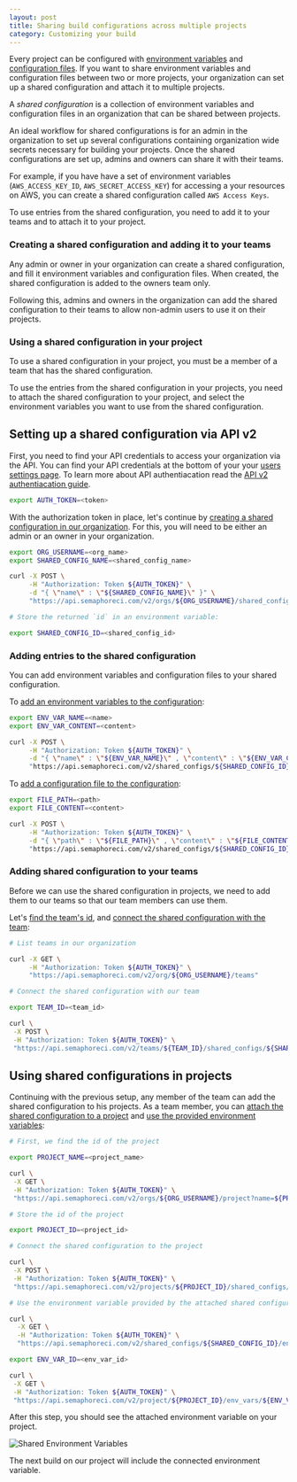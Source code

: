 ```yaml
---
layout: post
title: Sharing build configurations across multiple projects
category: Customizing your build
---
```


Every project can be configured with
[environment variables](/docs/exporting-environment-variables.html)
and
[configuration files](/docs/adding-custom-configuration-files.html).
If you want to share environment variables and configuration files between two
or more projects, your organization can set up a shared configuration and
attach it to multiple projects.

A _shared configuration_ is a collection of environment variables and
configuration files in an organization that can be shared between projects.

An ideal workflow for shared configurations is for an admin in the
organization to set up several configurations containing organization wide
secrets necessary for building your projects. Once the shared
configurations are set up, admins and owners can share it with their teams.

For example, if you have have a set of environment variables (`AWS_ACCESS_KEY_ID`,
`AWS_SECRET_ACCESS_KEY`) for accessing a your resources on AWS, you can create a
shared configuration called `AWS Access Keys`.

To use entries from the shared configuration, you need to add it to your teams
and to attach it to your project.

### Creating a shared configuration and adding it to your teams

Any admin or owner in your organization can create a shared configuration, and
fill it environment variables and configuration files. When created, the shared
configuration is added to the owners team only.

Following this, admins and owners in the organization can add the shared
configuration to their teams to allow non-admin users to use it on their projects.

### Using a shared configuration in your project

To use a shared configuration in your project, you must be a member of a team
that has the shared configuration.

To use the entries from the shared configuration in your projects, you need to
attach the shared configuration to your project, and select the environment
variables you want to use from the shared configuration.

## Setting up a shared configuration via API v2

First, you need to find your API credentials to access your organization via the
API.  You can find your API credentials at the bottom of your your
[users settings page](https://semaphoreci.com/users/edit). To learn more about
API authentiacation read the [API v2 authentiacation guide](/docs/api-v2-overview.html#authentication).

``` bash
export AUTH_TOKEN=<token>
```

With the authorization token in place, let's continue by
[creating a shared configuration in our organization](/docs/api-v2-shared-configs.html#create-shared-configuration-in-an-organization). For this, you will need to
 be either an admin or an owner in your organization.

``` bash
export ORG_USERNAME=<org_name>
export SHARED_CONFIG_NAME=<shared_config_name>

curl -X POST \
     -H "Authorization: Token ${AUTH_TOKEN}" \
     -d "{ \"name\" : \"${SHARED_CONFIG_NAME}\" }" \
     "https://api.semaphoreci.com/v2/orgs/${ORG_USERNAME}/shared_configs"

# Store the returned `id` in an environment variable:

export SHARED_CONFIG_ID=<shared_config_id>
```

### Adding entries to the shared configuration

You can add environment variables and configuration files to your shared
configuration.

To [add an environment variables to the configuration](/docs/api-v2-env-vars.html#create-environment-variable-within-a-shared-configuration):

``` bash
export ENV_VAR_NAME=<name>
export ENV_VAR_CONTENT=<content>

curl -X POST \
     -H "Authorization: Token ${AUTH_TOKEN}" \
     -d "{ \"name\" : \"${ENV_VAR_NAME}\" , \"content\" : \"${ENV_VAR_CONTENT}\" }' \
     "https://api.semaphoreci.com/v2/shared_configs/${SHARED_CONFIG_ID}/env_vars"
```

To [add a configuration file to the configuration](/docs/api-v2-config-files.html#create-config-file-within-a-shared-configuration):

``` bash
export FILE_PATH=<path>
export FILE_CONTENT=<content>

curl -X POST \
     -H "Authorization: Token ${AUTH_TOKEN}" \
     -d "{ \"path\" : \"${FILE_PATH}\" , \"content\" : \"${FILE_CONTENT}\" }' \
     "https://api.semaphoreci.com/v2/shared_configs/${SHARED_CONFIG_ID}/config_files"
```

### Adding shared configuration to your teams

Before we can use the shared configuration in projects, we need to add them to
our teams so that our team members can use them.

Let's [find the team's id](/docs/api-v2-teams.html#list-teams-in-an-organization), and [connect the shared configuration with the team](/docs/api-v2-shared-configs.html#add-a-shared-configuration-to-a-team):

``` bash
# List teams in our organization

curl -X GET \
     -H "Authorization: Token ${AUTH_TOKEN}" \
     "https://api.semaphoreci.com/v2/org/${ORG_USERNAME}/teams"

# Connect the shared configuration with our team

export TEAM_ID=<team_id>

curl \
 -X POST \
 -H "Authorization: Token ${AUTH_TOKEN}" \
 "https://api.semaphoreci.com/v2/teams/${TEAM_ID}/shared_configs/${SHARED_CONFIG_ID}"
```

## Using shared configurations in projects

Continuing with the previous setup, any member of the team can add the shared
configuration to his projects. As a team member, you can [attach the shared
configuration to a project](/docs/api-v2-shared-configs.html#attach-a-shared-configuration-to-a-project) and [use the provided environment variables](/docs/api-v2-env-vars.html#connect-a-shared-environment-variable-to-a-project):

``` bash
# First, we find the id of the project

export PROJECT_NAME=<project_name>

curl \
 -X GET \
 -H "Authorization: Token ${AUTH_TOKEN}" \
 "https://api.semaphoreci.com/v2/orgs/${ORG_USERNAME}/project?name=${PROJECT_NAME}"

# Store the id of the project

export PROJECT_ID=<project_id>

# Connect the shared configuration to the project

curl \
 -X POST \
 -H "Authorization: Token ${AUTH_TOKEN}" \
 "https://api.semaphoreci.com/v2/projects/${PROJECT_ID}/shared_configs/${SHARED_CONFIG_ID}"

# Use the environment variable provided by the attached shared configuration

curl \
  -X GET \
  -H "Authorization: Token ${AUTH_TOKEN}" \
  "https://api.semaphoreci.com/v2/shared_configs/${SHARED_CONFIG_ID}/env_vars"

export ENV_VAR_ID=<env_var_id>

curl \
 -X GET \
 -H "Authorization: Token ${AUTH_TOKEN}" \
 "https://api.semaphoreci.com/v2/project/${PROJECT_ID}/env_vars/${ENV_VAR_ID}"
```

After this step, you should see the attached environment variable on your
project.

![Shared Environment Variables](/docs/assets/shared-configurations/env-vars.png)

The next build on our project will include the connected environment variable.
